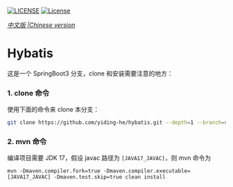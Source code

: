 [![LICENSE](https://img.shields.io/badge/license-Anti%20996-blue.svg)](https://github.com/996icu/996.ICU/blob/master/LICENSE)
[![License](https://img.shields.io/badge/License-Apache_2.0-blue.svg)](https://opensource.org/licenses/Apache-2.0)

_[中文版 |Chinese version](README_zh-CN.md)_

# Hybatis

这是一个 SpringBoot3 分支，clone 和安装需要注意的地方：

### 1. clone 命令

使用下面的命令来 clone 本分支：

```bash
git clone https://github.com/yiding-he/hybatis.git --depth=1 --branch=spring-boot-3
```

### 2. mvn 命令

编译项目需要 JDK 17，假设 javac 路径为 `[JAVA17_JAVAC]`，则 mvn 命令为

```shell
mvn -Dmaven.compiler.fork=true -Dmaven.compiler.executable=[JAVA17_JAVAC] -Dmaven.test.skip=true clean install
```
